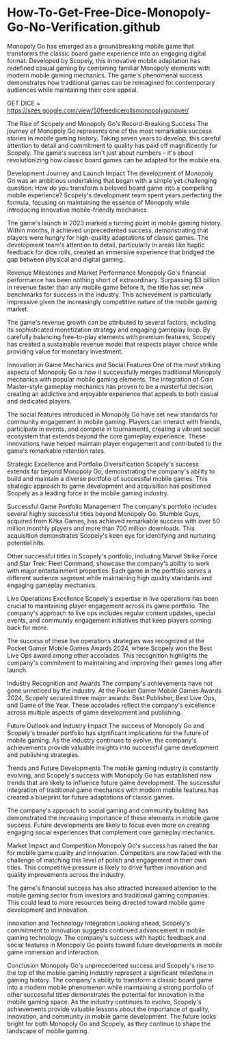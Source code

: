 # How-To-Get-Free-Dice-Monopoly-Go-No-Verification.github
Monopoly Go has emerged as a groundbreaking mobile game that transforms the classic board game experience into an engaging digital format. Developed by Scopely, this innovative mobile adaptation has redefined casual gaming by combining familiar Monopoly elements with modern mobile gaming mechanics. The game's phenomenal success demonstrates how traditional games can be reimagined for contemporary audiences while maintaining their core appeal.

GET DICE = https://sites.google.com/view/50freedicerollsmonopolygonover/

The Rise of Scopely and Monopoly Go's Record-Breaking Success
The journey of Monopoly Go represents one of the most remarkable success stories in mobile gaming history. Taking seven years to develop, this careful attention to detail and commitment to quality has paid off magnificently for Scopely. The game's success isn't just about numbers – it's about revolutionizing how classic board games can be adapted for the mobile era.

Development Journey and Launch Impact
The development of Monopoly Go was an ambitious undertaking that began with a simple yet challenging question: How do you transform a beloved board game into a compelling mobile experience? Scopely's development team spent years perfecting the formula, focusing on maintaining the essence of Monopoly while introducing innovative mobile-friendly mechanics.

The game's launch in 2023 marked a turning point in mobile gaming history. Within months, it achieved unprecedented success, demonstrating that players were hungry for high-quality adaptations of classic games. The development team's attention to detail, particularly in areas like haptic feedback for dice rolls, created an immersive experience that bridged the gap between physical and digital gaming.

Revenue Milestones and Market Performance
Monopoly Go's financial performance has been nothing short of extraordinary. Surpassing $3 billion in revenue faster than any mobile game before it, the title has set new benchmarks for success in the industry. This achievement is particularly impressive given the increasingly competitive nature of the mobile gaming market.

The game's revenue growth can be attributed to several factors, including its sophisticated monetization strategy and engaging gameplay loop. By carefully balancing free-to-play elements with premium features, Scopely has created a sustainable revenue model that respects player choice while providing value for monetary investment.

Innovation in Game Mechanics and Social Features
One of the most striking aspects of Monopoly Go is how it successfully merges traditional Monopoly mechanics with popular mobile gaming elements. The integration of Coin Master-style gameplay mechanics has proven to be a masterful decision, creating an addictive and enjoyable experience that appeals to both casual and dedicated players.

The social features introduced in Monopoly Go have set new standards for community engagement in mobile gaming. Players can interact with friends, participate in events, and compete in tournaments, creating a vibrant social ecosystem that extends beyond the core gameplay experience. These innovations have helped maintain player engagement and contributed to the game's remarkable retention rates.

Strategic Excellence and Portfolio Diversification
Scopely's success extends far beyond Monopoly Go, demonstrating the company's ability to build and maintain a diverse portfolio of successful mobile games. This strategic approach to game development and acquisition has positioned Scopely as a leading force in the mobile gaming industry.

Successful Game Portfolio Management
The company's portfolio includes several highly successful titles beyond Monopoly Go. Stumble Guys, acquired from Kitka Games, has achieved remarkable success with over 50 million monthly players and more than 700 million downloads. This acquisition demonstrates Scopely's keen eye for identifying and nurturing potential hits.

Other successful titles in Scopely's portfolio, including Marvel Strike Force and Star Trek: Fleet Command, showcase the company's ability to work with major entertainment properties. Each game in the portfolio serves a different audience segment while maintaining high quality standards and engaging gameplay mechanics.

Live Operations Excellence
Scopely's expertise in live operations has been crucial to maintaining player engagement across its game portfolio. The company's approach to live ops includes regular content updates, special events, and community engagement initiatives that keep players coming back for more.

The success of these live operations strategies was recognized at the Pocket Gamer Mobile Games Awards 2024, where Scopely won the Best Live Ops award among other accolades. This recognition highlights the company's commitment to maintaining and improving their games long after launch.

Industry Recognition and Awards
The company's achievements have not gone unnoticed by the industry. At the Pocket Gamer Mobile Games Awards 2024, Scopely secured three major awards: Best Publisher, Best Live Ops, and Game of the Year. These accolades reflect the company's excellence across multiple aspects of game development and publishing.

Future Outlook and Industry Impact
The success of Monopoly Go and Scopely's broader portfolio has significant implications for the future of mobile gaming. As the industry continues to evolve, the company's achievements provide valuable insights into successful game development and publishing strategies.

Trends and Future Developments
The mobile gaming industry is constantly evolving, and Scopely's success with Monopoly Go has established new trends that are likely to influence future game development. The successful integration of traditional game mechanics with modern mobile features has created a blueprint for future adaptations of classic games.

The company's approach to social gaming and community building has demonstrated the increasing importance of these elements in mobile game success. Future developments are likely to focus even more on creating engaging social experiences that complement core gameplay mechanics.

Market Impact and Competition
Monopoly Go's success has raised the bar for mobile game quality and innovation. Competitors are now faced with the challenge of matching this level of polish and engagement in their own titles. This competitive pressure is likely to drive further innovation and quality improvements across the industry.

The game's financial success has also attracted increased attention to the mobile gaming sector from investors and traditional gaming companies. This could lead to more resources being directed toward mobile game development and innovation.

Innovation and Technology Integration
Looking ahead, Scopely's commitment to innovation suggests continued advancement in mobile gaming technology. The company's success with haptic feedback and social features in Monopoly Go points toward future developments in mobile game immersion and interaction.

Conclusion
Monopoly Go's unprecedented success and Scopely's rise to the top of the mobile gaming industry represent a significant milestone in gaming history. The company's ability to transform a classic board game into a modern mobile phenomenon while maintaining a strong portfolio of other successful titles demonstrates the potential for innovation in the mobile gaming space. As the industry continues to evolve, Scopely's achievements provide valuable lessons about the importance of quality, innovation, and community in mobile game development. The future looks bright for both Monopoly Go and Scopely, as they continue to shape the landscape of mobile gaming.
